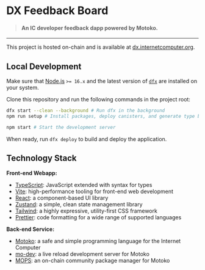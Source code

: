# DX Feedback Board

> #### An IC developer feedback dapp powered by Motoko.

---

This project is hosted on-chain and is available at [dx.internetcomputer.org](https://dx.internetcomputer.org).

## Local Development

Make sure that [Node.js](https://nodejs.org/en/) `>= 16.x` and the latest version of [`dfx`](https://internetcomputer.org/docs/current/developer-docs/build/install-upgrade-remove) are installed on your system.

Clone this repository and run the following commands in the project root:

```sh
dfx start --clean --background # Run dfx in the background
npm run setup # Install packages, deploy canisters, and generate type bindings

npm start # Start the development server
```

When ready, run `dfx deploy` to build and deploy the application.

## Technology Stack

**Front-end Webapp:**
- [TypeScript](https://www.typescriptlang.org/): JavaScript extended with syntax for types
- [Vite](https://vitejs.dev/): high-performance tooling for front-end web development
- [React](https://reactjs.org/): a component-based UI library
- [Zustand](https://www.npmjs.com/package/zustand): a simple, clean state management library
- [Tailwind](https://tailwindcss.com/): a highly expressive, utility-first CSS framework
- [Prettier](https://prettier.io/): code formatting for a wide range of supported languages

**Back-end Service:**
- [Motoko](https://github.com/dfinity/motoko#readme): a safe and simple programming language for the Internet Computer
- [mo-dev](https://github.com/dfinity/motoko-dev-server#readme): a live reload development server for Motoko
- [MOPS](https://j4mwm-bqaaa-aaaam-qajbq-cai.ic0.app/): an on-chain community package manager for Motoko
